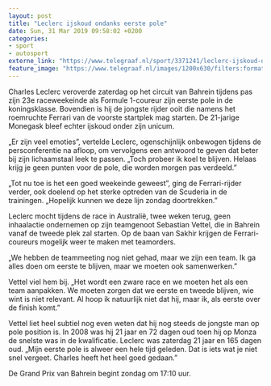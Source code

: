 ```yaml
---
layout: post
title: "Leclerc ijskoud ondanks eerste pole"
date: Sun, 31 Mar 2019 09:58:02 +0200
categories: 
- sport 
- autosport 
externe_link: "https://www.telegraaf.nl/sport/3371241/leclerc-ijskoud-ondanks-eerste-pole"
feature_image: "https://www.telegraaf.nl/images/1200x630/filters:format(jpeg):quality(80)/cdn-kiosk-api.telegraaf.nl/fca2d1ce-539a-11e9-a1df-02d1dbdc35d1.jpg"
---
```


<p class="intro">Charles Leclerc veroverde zaterdag op het circuit van Bahrein tijdens pas zijn 23e raceweekeinde als Formule 1-coureur zijn eerste pole in de koningsklasse. Bovendien is hij de jongste rijder ooit die namens het roemruchte Ferrari van de voorste startplek mag starten. De 21-jarige Monegask bleef echter ijskoud onder zijn unicum.</p> <p>„Er zijn veel emoties”, vertelde Leclerc, ogenschijnlijk onbewogen tijdens de persconferentie na afloop, om vervolgens een antwoord te geven dat beter bij zijn lichaamstaal leek te passen. „Toch probeer ik koel te blijven. Helaas krijg je geen punten voor de pole, die worden morgen pas verdeeld.”</p><p>„Tot nu toe is het een goed weekeinde geweest”, ging de Ferrari-rijder verder, ook doelend op het sterke optreden van de Scuderia in de trainingen. „Hopelijk kunnen we deze lijn zondag doortrekken.”</p><p>Leclerc mocht tijdens de race in Australië, twee weken terug, geen inhaalactie ondernemen op zijn teamgenoot Sebastian Vettel, die in Bahrein vanaf de tweede plek zal starten. Op de baan van Sakhir krijgen de Ferrari-coureurs mogelijk weer te maken met teamorders.</p><p>„We hebben de teammeeting nog niet gehad, maar we zijn een team. Ik ga alles doen om eerste te blijven, maar we moeten ook samenwerken.”</p><p>Vettel viel hem bij. „Het wordt een zware race en we moeten het als een team aanpakken. We moeten zorgen dat we eerste en tweede blijven, wie wint is niet relevant. Al hoop ik natuurlijk niet dat hij, maar ik, als eerste over de finish komt.”</p><p>Vettel liet heel subtiel nog even weten dat hij nog steeds de jongste man op pole position is. In 2008 was hij 21 jaar en 72 dagen oud toen hij op Monza de snelste was in de kwalificatie. Leclerc was zaterdag 21 jaar en 165 dagen oud. „Mijn eerste pole is alweer een hele tijd geleden. Dat is iets wat je niet snel vergeet. Charles heeft het heel goed gedaan.”</p><p>De Grand Prix van Bahrein begint zondag om 17:10 uur.</p>
